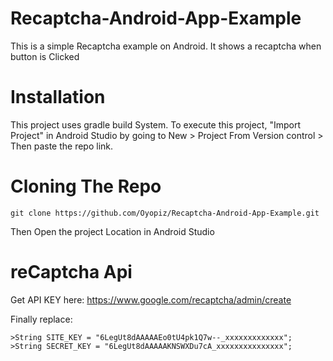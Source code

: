 # Recaptcha-Android-App-Example
This is a simple Recaptcha example on Android. It shows a recaptcha when button is Clicked
# Installation
This project uses gradle build System. To execute this project, "Import Project" in Android Studio by going to New > Project From Version control > Then paste the repo link.
# Cloning The Repo
```git clone https://github.com/Oyopiz/Recaptcha-Android-App-Example.git```

Then Open the project Location in Android Studio

# reCaptcha Api
Get API KEY here:
https://www.google.com/recaptcha/admin/create

Finally replace: 

    >String SITE_KEY = "6LegUt8dAAAAAEo0tU4pk1Q7w--_xxxxxxxxxxxxx";
    >String SECRET_KEY = "6LegUt8dAAAAAKNSWXDu7cA_xxxxxxxxxxxxxxx";
